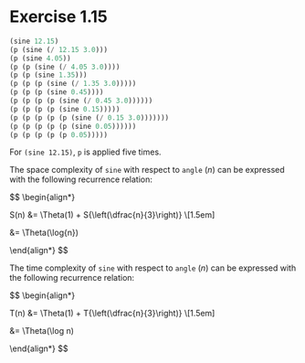 # Exercise 1.15

```scm
(sine 12.15)
(p (sine (/ 12.15 3.0)))
(p (sine 4.05))
(p (p (sine (/ 4.05 3.0))))
(p (p (sine 1.35)))
(p (p (p (sine (/ 1.35 3.0)))))
(p (p (p (sine 0.45))))
(p (p (p (p (sine (/ 0.45 3.0))))))
(p (p (p (p (sine 0.15)))))
(p (p (p (p (p (sine (/ 0.15 3.0)))))))
(p (p (p (p (p (sine 0.05))))))
(p (p (p (p (p 0.05)))))
```

For `(sine 12.15)`, `p` is applied five times.

The space complexity of `sine` with respect to `angle` ($n$) can be expressed with the following recurrence relation:

$$
\begin{align*}

S(n) &= \Theta(1) + S{\left(\dfrac{n}{3}\right)} \\[1.5em]

&= \Theta(\log{n})

\end{align*}
$$

The time complexity of `sine` with respect to `angle` ($n$) can be expressed with the following recurrence relation:

$$
\begin{align*}

T(n) &= \Theta(1) + T{\left(\dfrac{n}{3}\right)} \\[1.5em]

&= \Theta(\log n)

\end{align*}
$$
